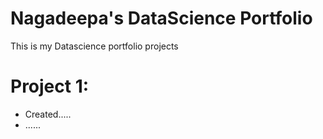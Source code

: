 # Nagadeepa's DataScience Portfolio
This is my Datascience portfolio projects

# Project 1: 
* Created.....
* ......

